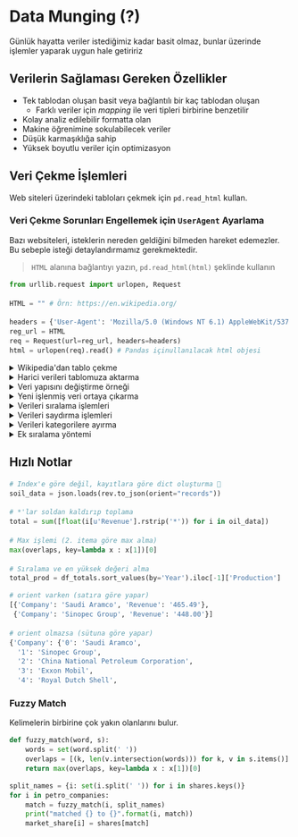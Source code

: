 # Data Munging (?)

Günlük hayatta veriler istediğimiz kadar basit olmaz, bunlar üzerinde işlemler yaparak uygun hale getiririz

## Verilerin Sağlaması Gereken Özellikler

- Tek tablodan oluşan basit veya bağlantılı bir kaç tablodan oluşan
  - Farklı veriler için *mapping* ile veri tipleri birbirine benzetilir
- Kolay analiz edilebilir formatta olan
- Makine öğrenimine sokulabilecek veriler
- Düşük karmaşıklığa sahip
- Yüksek boyutlu veriler için optimizasyon

## Veri Çekme İşlemleri

Web siteleri üzerindeki tabloları çekmek için `pd.read_html` kullan.

### Veri Çekme Sorunları Engellemek için `UserAgent` Ayarlama

Bazı websiteleri, isteklerin nereden geldiğini bilmeden hareket edemezler. Bu sebeple isteği detaylandırmamız gerekmektedir.

> `HTML` alanına bağlantıyı yazın, `pd.read_html(html)` şeklinde kullanın

```py
from urllib.request import urlopen, Request

HTML = "" # Örn: https://en.wikipedia.org/

headers = {'User-Agent': 'Mozilla/5.0 (Windows NT 6.1) AppleWebKit/537.36 (KHTML, like Gecko) Chrome/41.0.2228.0 Safari/537.3'}
reg_url = HTML
req = Request(url=reg_url, headers=headers) 
html = urlopen(req).read() # Pandas içinullanılacak html objesi
```

<details>
<summary>Wikipedia'dan tablo çekme</summary>

Tüm tablo verileri arasında `0`, `1` ... değerleri ile gezinebiliriz.

```py
import pandas as pd
import json
df = pd.read_html('https://en.wikipedia.org/w/index.php?title=Fortune_Global_500&oldid=855890446', header=0)[1]
fortune_500 = json.loads(df.to_json(orient="records"))
df
```

![](../res/ex_wikipedia_tablo.png)

```py
df_list = pd.read_html("https://en.wikipedia.org/w/index.php?title=Automotive_industry&oldid=875776152", header=0)
car_totals = json.loads(df_list[1].to_json(orient="records"))
car_by_man = json.loads(df_list[3].to_json(orient='records'))
```

![](../res/ex2_wiki_tablo.png)

</details>

<details>
<summary>Harici verileri tablomuza aktarma</summary>

Harici verilerimizde Inc, AG gibi şirket kısaltmaları mevcut, bunları kaldırmak için *mapping* işlemine başvururuz

```py
other_data = [
    {"name": "Walmart",
     "employees": 2300000,
     "year founded": 1962
    },
    {"name": "State Grid Corporation of China",
     "employees": 927839,
     "year founded": 2002},
    {"name": "China Petrochemical Corporation",
     "employees":358571,
     "year founded": 1998
     },
    {"name": "China National Petroleum Corporation",
     "employees": 1636532,
     "year founded": 1988},
    {"name": "Toyota Motor Corporation",
     "employees": 364445,
     "year founded": 1937},
    {"name": "Volkswagen AG",
     "employees": 642292,
     "year founded": 1937},
    {"name": "Royal Dutch Shell",
     "employees": 92000,
     "year founded": 1907},
    {"name": "Berkshire Hathaway Inc.",
     "employees":377000,
     "year founded": 1839},
    {"name": "Apple Inc.",
     "employees": 123000,
     "year founded": 1976},
    {"name": "Exxon Mobile Corporation",
     "employees": 69600,
     "year founded": 1999},
    {"name": "BP plc",
     "employees": 74000,
     "year founded": 1908}
]

mapping = {
    'Apple': 'Apple Inc.',
    'BP': 'BP plc',
    'Berkshire Hathaway': 'Berkshire Hathaway Inc.',
    'China National Petroleum': 'China National Petroleum Corporation',
    'Exxon Mobil': 'Exxon Mobile Corporation',
    'Sinopec Group': 'China Petrochemical Corporation',
    'State Grid': 'State Grid Corporation of China',
    'Toyota Motor': 'Toyota Motor Corporation',
    'Volkswagen': 'Volkswagen AG'
}
```

</details>

<details>
<summary>Veri yapısını değiştirme örneği</summary>

`500$ billion` şeklindeki verileri bilimsem `500e9` (500 x 10^9) verisine çevirme

```py
def convert_revenue(x):
    return float(x.lstrip('$').rstrip('billion')) * 1e9

assert convert_revenue('$500 billion') == 500e9 # Test işlemi
```

</details>

<details>
<summary>Yeni işlenmiş veri ortaya çıkarma</summary>

İşlenmiş verileri her daim ana veriyi bozmadan, ek objelerde tutmalıyız.

```py
def rev_per_emp(company):
    name = company[u'Company']
    n_employees = dict_data[mapping.get(name, name)].get('employees')
    company['rev per emp'] = convert_revenue(company[u'Revenue in USD'])/n_employees
    return company

def compute_copy(d, func):
    return func({k:v for k,v in d.items()})

data = list(map(lambda x : compute_copy(x, rev_per_emp), fortune_500))
```

![](../res/ex_copied_processed_data.png)

</details>

<details>
<summary>Verileri sıralama işlemleri</summary>

Sıralama işlemleri karar verme işlemleri için çok önemlidir.

```py
rev_per_emp = sorted(
    [i[u'Company'], i['rev per emp'] for i in data], 
    key=lambda x : x[1],
    reverse=True
)
rev_per_emp
```

![](../res/ex_data_sorting.png)

</details>

<details>
<summary>Verileri saydırma işlemleri</summary>

```py
from collection import Counter
Counter(i[u'Industry'] for i in data)
```

![](../res/ex_counter.png)

</details>


<details>
<summary>Verileri kategorilere ayırma</summary>

Belli değerlere özgü analiz yapmak için etkili bir çözümdür.

```py
sub_data = [i for i in data if i[u'Industry'] in [u'Automobiles', u'Petroleum']]
sub_data
```

![](../res/ex_categorized_data.png)

</details>

<details>
<summary>Ek sıralama yöntemi</summary>

İlk önce sorting yapılır ardından son eleman alınır.

```py
total_prod = sorted((i[u"Year"], i[u'Production']) for i in car_totals)[-1][1]
```

</details>


## Hızlı Notlar

```py
# Index'e göre değil, kayıtlara göre dict oluşturma 🌟
soil_data = json.loads(rev.to_json(orient="records"))

# *'lar soldan kaldırıp toplama
total = sum([float(i[u'Revenue'].rstrip('*')) for i in oil_data])

# Max işlemi (2. itema göre max alma)
max(overlaps, key=lambda x : x[1])[0]

# Sıralama ve en yüksek değeri alma
total_prod = df_totals.sort_values(by='Year').iloc[-1]['Production']
```

```py
# orient varken (satıra göre yapar)
[{'Company': 'Saudi Aramco', 'Revenue': '465.49'},
 {'Company': 'Sinopec Group', 'Revenue': '448.00'}]

# orient olmazsa (sütuna göre yapar)
{'Company': {'0': 'Saudi Aramco',
  '1': 'Sinopec Group',
  '2': 'China National Petroleum Corporation',
  '3': 'Exxon Mobil',
  '4': 'Royal Dutch Shell',
```

### Fuzzy Match

Kelimelerin birbirine çok yakın olanlarını bulur.

```py
def fuzzy_match(word, s):
    words = set(word.split(' '))
    overlaps = [(k, len(v.intersection(words))) for k, v in s.items()]
    return max(overlaps, key=lambda x : x[1])[0]
```

```py
split_names = {i: set(i.split(' ')) for i in shares.keys()}
for i in petro_companies:
    match = fuzzy_match(i, split_names)
    print("matched {} to {}".format(i, match))
    market_share[i] = shares[match]
```
